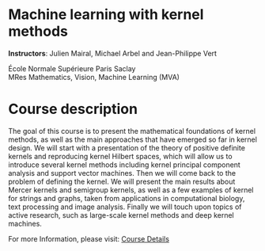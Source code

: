 # Machine learning with kernel methods

**Instructors**:
 Julien Mairal, Michael Arbel  and  Jean-Philippe Vert

École Normale Supérieure Paris Saclay	
MRes Mathematics, Vision, Machine Learning (MVA)


# Course description

The goal of this course is to present the mathematical foundations of kernel methods, as well as the main approaches that have emerged so far in kernel design. We will start with a presentation of the theory of positive definite kernels and reproducing kernel Hilbert spaces, which will allow us to introduce several kernel methods including kernel principal component analysis and support vector machines. Then we will come back to the problem of defining the kernel. We will present the main results about Mercer kernels and semigroup kernels, as well as a few examples of kernel for strings and graphs, taken from applications in computational biology, text processing and image analysis. Finally we will touch upon topics of active research, such as large-scale kernel methods and deep kernel machines.


For more Information, please visit: [Course Details](https://mva-kernel-methods.github.io/course-2021-2022/)
